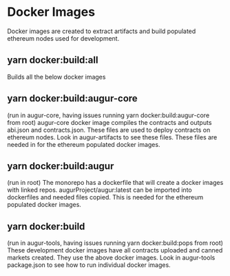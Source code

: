 # Docker Images

Docker images are created to extract artifacts and build populated ethereum nodes used for development.

## yarn docker:build:all

Builds all the below docker images

## yarn docker:build:augur-core

(run in augur-core, having issues running yarn docker:build:augur-core from root) augur-core docker image compiles the contracts and outputs abi.json and contracts.json. These files are used to deploy contracts on ethereum nodes. Look in augur-artifacts to see these files. These files are needed in for the ethereum populated docker images.

## yarn docker:build:augur

(run in root) The monorepo has a dockerfile that will create a docker images with linked repos. augurProject/augur:latest can be imported into dockerfiles and needed files copied. This is needed for the ethereum populated docker images.

## yarn docker:build

(run in augur-tools, having issues running yarn docker:build:pops from root) These development docker images have all contracts uploaded and canned markets created. They use the above docker images. Look in augur-tools package.json to see how to run individual docker images.
